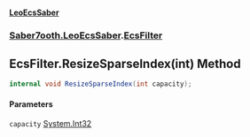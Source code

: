 #### [LeoEcsSaber](index.md 'index')
### [Saber7ooth.LeoEcsSaber](Saber7ooth.LeoEcsSaber.md 'Saber7ooth.LeoEcsSaber').[EcsFilter](EcsFilter.md 'Saber7ooth.LeoEcsSaber.EcsFilter')

## EcsFilter.ResizeSparseIndex(int) Method

```csharp
internal void ResizeSparseIndex(int capacity);
```
#### Parameters

<a name='Saber7ooth.LeoEcsSaber.EcsFilter.ResizeSparseIndex(int).capacity'></a>

`capacity` [System.Int32](https://docs.microsoft.com/en-us/dotnet/api/System.Int32 'System.Int32')
